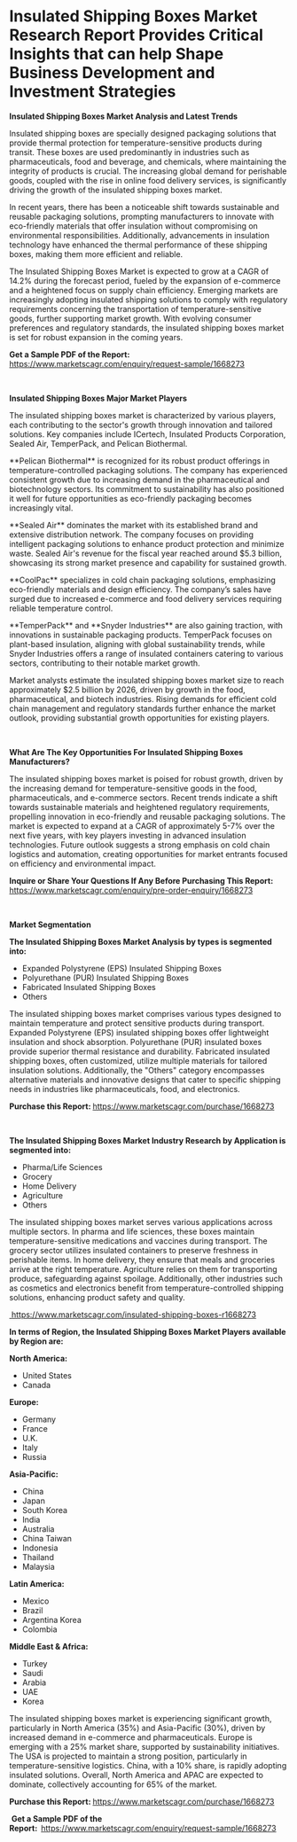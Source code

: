 <p><h1>Insulated Shipping Boxes Market Research Report Provides Critical Insights that can help Shape Business Development and Investment Strategies</h1></p><p><strong>Insulated Shipping Boxes Market Analysis and Latest Trends</strong></p>
<p><p>Insulated shipping boxes are specially designed packaging solutions that provide thermal protection for temperature-sensitive products during transit. These boxes are used predominantly in industries such as pharmaceuticals, food and beverage, and chemicals, where maintaining the integrity of products is crucial. The increasing global demand for perishable goods, coupled with the rise in online food delivery services, is significantly driving the growth of the insulated shipping boxes market.</p><p>In recent years, there has been a noticeable shift towards sustainable and reusable packaging solutions, prompting manufacturers to innovate with eco-friendly materials that offer insulation without compromising on environmental responsibilities. Additionally, advancements in insulation technology have enhanced the thermal performance of these shipping boxes, making them more efficient and reliable.</p><p>The Insulated Shipping Boxes Market is expected to grow at a CAGR of 14.2% during the forecast period, fueled by the expansion of e-commerce and a heightened focus on supply chain efficiency. Emerging markets are increasingly adopting insulated shipping solutions to comply with regulatory requirements concerning the transportation of temperature-sensitive goods, further supporting market growth. With evolving consumer preferences and regulatory standards, the insulated shipping boxes market is set for robust expansion in the coming years.</p></p>
<p><strong>Get a Sample PDF of the Report:&nbsp;</strong> <a href="https://www.marketscagr.com/enquiry/request-sample/1668273?utm_campaign=2483&utm_medium=2&utm_source=Github&utm_content=ia&utm_term=17042025&utm_id=insulated-shipping-boxes">https://www.marketscagr.com/enquiry/request-sample/1668273</a></p>
<p>&nbsp;</p>
<p><strong>Insulated Shipping Boxes Major Market Players</strong></p>
<p><p>The insulated shipping boxes market is characterized by various players, each contributing to the sector's growth through innovation and tailored solutions. Key companies include ICertech, Insulated Products Corporation, Sealed Air, TemperPack, and Pelican Biothermal.</p><p>**Pelican Biothermal** is recognized for its robust product offerings in temperature-controlled packaging solutions. The company has experienced consistent growth due to increasing demand in the pharmaceutical and biotechnology sectors. Its commitment to sustainability has also positioned it well for future opportunities as eco-friendly packaging becomes increasingly vital. </p><p>**Sealed Air** dominates the market with its established brand and extensive distribution network. The company focuses on providing intelligent packaging solutions to enhance product protection and minimize waste. Sealed Air's revenue for the fiscal year reached around $5.3 billion, showcasing its strong market presence and capability for sustained growth.</p><p>**CoolPac** specializes in cold chain packaging solutions, emphasizing eco-friendly materials and design efficiency. The company’s sales have surged due to increased e-commerce and food delivery services requiring reliable temperature control. </p><p>**TemperPack** and **Snyder Industries** are also gaining traction, with innovations in sustainable packaging products. TemperPack focuses on plant-based insulation, aligning with global sustainability trends, while Snyder Industries offers a range of insulated containers catering to various sectors, contributing to their notable market growth.</p><p>Market analysts estimate the insulated shipping boxes market size to reach approximately $2.5 billion by 2026, driven by growth in the food, pharmaceutical, and biotech industries. Rising demands for efficient cold chain management and regulatory standards further enhance the market outlook, providing substantial growth opportunities for existing players.</p></p>
<p>&nbsp;</p>
<p><strong>What Are The Key Opportunities For Insulated Shipping Boxes Manufacturers?</strong></p>
<p><p>The insulated shipping boxes market is poised for robust growth, driven by the increasing demand for temperature-sensitive goods in the food, pharmaceuticals, and e-commerce sectors. Recent trends indicate a shift towards sustainable materials and heightened regulatory requirements, propelling innovation in eco-friendly and reusable packaging solutions. The market is expected to expand at a CAGR of approximately 5-7% over the next five years, with key players investing in advanced insulation technologies. Future outlook suggests a strong emphasis on cold chain logistics and automation, creating opportunities for market entrants focused on efficiency and environmental impact.</p></p>
<p><strong>Inquire or Share Your Questions If Any Before Purchasing This Report:</strong> <a href="https://www.marketscagr.com/enquiry/pre-order-enquiry/1668273?utm_campaign=2483&utm_medium=2&utm_source=Github&utm_content=ia&utm_term=17042025&utm_id=insulated-shipping-boxes">https://www.marketscagr.com/enquiry/pre-order-enquiry/1668273</a></p>
<p>&nbsp;</p>
<p><strong>Market Segmentation</strong></p>
<p><strong>The Insulated Shipping Boxes Market Analysis by types is segmented into:</strong></p>
<p><ul><li>Expanded Polystyrene (EPS) Insulated Shipping Boxes</li><li>Polyurethane (PUR) Insulated Shipping Boxes</li><li>Fabricated Insulated Shipping Boxes</li><li>Others</li></ul></p>
<p><p>The insulated shipping boxes market comprises various types designed to maintain temperature and protect sensitive products during transport. Expanded Polystyrene (EPS) insulated shipping boxes offer lightweight insulation and shock absorption. Polyurethane (PUR) insulated boxes provide superior thermal resistance and durability. Fabricated insulated shipping boxes, often customized, utilize multiple materials for tailored insulation solutions. Additionally, the "Others" category encompasses alternative materials and innovative designs that cater to specific shipping needs in industries like pharmaceuticals, food, and electronics.</p></p>
<p><strong>Purchase this Report:&nbsp;</strong><a href="https://www.marketscagr.com/purchase/1668273?utm_campaign=2483&utm_medium=2&utm_source=Github&utm_content=ia&utm_term=17042025&utm_id=insulated-shipping-boxes">https://www.marketscagr.com/purchase/1668273</a></p>
<p>&nbsp;</p>
<p><strong>The Insulated Shipping Boxes Market Industry Research by Application is segmented into:</strong></p>
<p><ul><li>Pharma/Life Sciences</li><li>Grocery</li><li>Home Delivery</li><li>Agriculture</li><li>Others</li></ul></p>
<p><p>The insulated shipping boxes market serves various applications across multiple sectors. In pharma and life sciences, these boxes maintain temperature-sensitive medications and vaccines during transport. The grocery sector utilizes insulated containers to preserve freshness in perishable items. In home delivery, they ensure that meals and groceries arrive at the right temperature. Agriculture relies on them for transporting produce, safeguarding against spoilage. Additionally, other industries such as cosmetics and electronics benefit from temperature-controlled shipping solutions, enhancing product safety and quality.</p></p>
<p><a href="https://www.marketscagr.com/insulated-shipping-boxes-r1668273?utm_campaign=2483&utm_medium=2&utm_source=Github&utm_content=ia&utm_term=17042025&utm_id=insulated-shipping-boxes">&nbsp;https://www.marketscagr.com/insulated-shipping-boxes-r1668273</a></p>
<p><strong>In terms of Region, the Insulated Shipping Boxes Market Players available by Region are:</strong></p>
<p>
    <p> <strong> North America: </strong>
        <ul>
            <li>United States</li>
            <li>Canada</li>
        </ul>
        </p> 
    <p> <strong> Europe: </strong>
        <ul>
            <li>Germany</li>
            <li>France</li>
            <li>U.K.</li>
            <li>Italy</li>
            <li>Russia</li>
        </ul>
        </p> 
    <p> <strong> Asia-Pacific: </strong>
        <ul>
            <li>China</li>
            <li>Japan</li>
            <li>South Korea</li>
            <li>India</li>
            <li>Australia</li>
            <li>China Taiwan</li>
            <li>Indonesia</li>
            <li>Thailand</li>
            <li>Malaysia</li>
        </ul>
        </p> 
    <p> <strong> Latin America: </strong>
        <ul>
            <li>Mexico</li>
            <li>Brazil</li>
            <li>Argentina Korea</li>
            <li>Colombia</li>
        </ul>
        </p> 
    <p> <strong> Middle East & Africa: </strong>
        <ul>
            <li>Turkey</li>
            <li>Saudi</li>
            <li>Arabia</li>
            <li>UAE</li>
            <li>Korea</li>
        </ul>
    </p>
    </p>
<p><p>The insulated shipping boxes market is experiencing significant growth, particularly in North America (35%) and Asia-Pacific (30%), driven by increased demand in e-commerce and pharmaceuticals. Europe is emerging with a 25% market share, supported by sustainability initiatives. The USA is projected to maintain a strong position, particularly in temperature-sensitive logistics. China, with a 10% share, is rapidly adopting insulated solutions. Overall, North America and APAC are expected to dominate, collectively accounting for 65% of the market.</p></p>
<p><strong>Purchase this Report: </strong><a href="https://www.marketscagr.com/purchase/1668273?utm_campaign=2483&utm_medium=2&utm_source=Github&utm_content=ia&utm_term=17042025&utm_id=insulated-shipping-boxes">https://www.marketscagr.com/purchase/1668273</a></p>
<p>&nbsp;<strong>Get a Sample PDF of the Report:&nbsp;&nbsp;</strong><a href="https://www.marketscagr.com/enquiry/request-sample/1668273?utm_campaign=2483&utm_medium=2&utm_source=Github&utm_content=ia&utm_term=17042025&utm_id=insulated-shipping-boxes">https://www.marketscagr.com/enquiry/request-sample/1668273</a></p>
<p><strong></strong></p>
<p><p></p><p></p><p></p></p>